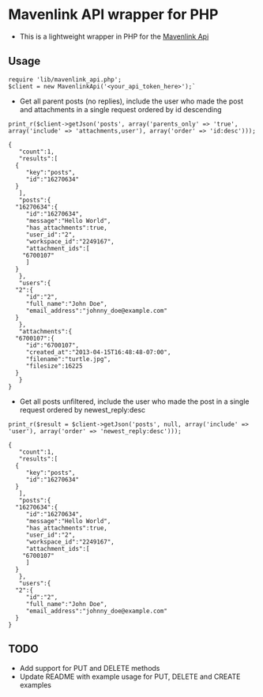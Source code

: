 Mavenlink API wrapper for PHP
==============================================

* This is a lightweight wrapper in PHP for the [Mavenlink Api](http://github.com/mavenlink)

Usage
--------

    require 'lib/mavenlink_api.php';
    $client = new MavenlinkApi('<your_api_token_here>');`

* Get all parent posts (no replies), include the user who made the post and attachments in a single request ordered by id descending


`print_r($client->getJson('posts', array('parents_only' => 'true', array('include' => 'attachments,user'), array('order' => 'id:desc')));`

    {
       "count":1,
       "results":[
	  {
	     "key":"posts",
	     "id":"16270634"
	  }
       ],
       "posts":{
	  "16270634":{
	     "id":"16270634",
	     "message":"Hello World",
	     "has_attachments":true,
	     "user_id":"2",
	     "workspace_id":"2249167",
	     "attachment_ids":[
		"6700107"
	     ]
	  }
       },
       "users":{
	  "2":{
	     "id":"2",
	     "full_name":"John Doe",
	     "email_address":"johnny_doe@example.com"
	  }
       },
       "attachments":{
	  "6700107":{
	     "id":"6700107",
	     "created_at":"2013-04-15T16:48:48-07:00",
	     "filename":"turtle.jpg",
	     "filesize":16225
	  }
       }
    }

* Get all posts unfiltered, include the user who made the post in a single request ordered by newest_reply:desc

`print_r($result = $client->getJson('posts', null, array('include' => 'user'), array('order' => 'newest_reply:desc')));`

    {
       "count":1,
       "results":[
	  {
	     "key":"posts",
	     "id":"16270634"
	  }
       ],
       "posts":{
	  "16270634":{
	     "id":"16270634",
	     "message":"Hello World",
	     "has_attachments":true,
	     "user_id":"2",
	     "workspace_id":"2249167",
	     "attachment_ids":[
		"6700107"
	     ]
	  }
       },
       "users":{
	  "2":{
	     "id":"2",
	     "full_name":"John Doe",
	     "email_address":"johnny_doe@example.com"
	  }
    }

## TODO

* Add support for PUT and DELETE methods
* Update README with example usage for PUT, DELETE and CREATE examples
